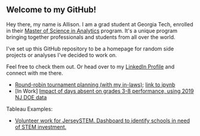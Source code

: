 ## Welcome to my GitHub!

Hey there, my name is Allison. I am a grad student at Georgia Tech, enrolled in their [Master of Science in Analytics](http://catalog.gatech.edu/programs/analytics-ms/) program. It's a unique program bringing together professionals and students from all over the world. 

I've set up this GitHub repository to be a homepage for random side projects or analyses I've decided to work on.

Feel free to check them out. Or head over to my [LinkedIn Profile](https://www.linkedin.com/in/allison-feldman-0b99894b/) and connect with me there.

* [Round-robin tournament planning (with my in-laws)](RR_Zoom/RoundRobin.html); [link to ipynb](RR_Zoom/RoundRobin.ipynb)
* \[In Work\] [Impact of days absent on grades 3-8 performance, using 2019 NJ DOE data](NJDOE/NJDOEdaysabsent.html) 

Tableau Examples:
* [Volunteer work for JerseySTEM. Dashboard to identify schools in need of STEM investment.](https://public.tableau.com/profile/jersey.stem#!/vizhome/Gap_Analyze/GapAnalyzerSchoolExplorer)

